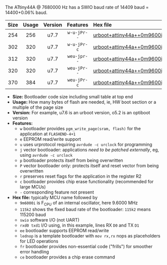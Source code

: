 The ATtiny44A @ 7680000 Hz has a SWIO baud rate of 14409 baud = 14400+0.06% baud.

|Size|Usage|Version|Features|Hex file|
|:-:|:-:|:-:|:-:|:--|
|254|256|u7.7|`w-u-jPr--`|[urboot+attiny44a++0m9600i++++1k8_swio_rxb0_txb1_lednop.hex](https://raw.githubusercontent.com/stefanrueger/urboot.hex/main/mcus/attiny44a/internal_oscillator/fint++0m9600_Hz/br++++1k8_bps/urboot+attiny44a++0m9600i++++1k8_swio_rxb0_txb1_lednop.hex)|
|302|320|u7.7|`w-u-jPr-c`|[urboot+attiny44a++0m9600i++++1k8_swio_rxb0_txb1_lednop_fr_ce.hex](https://raw.githubusercontent.com/stefanrueger/urboot.hex/main/mcus/attiny44a/internal_oscillator/fint++0m9600_Hz/br++++1k8_bps/urboot+attiny44a++0m9600i++++1k8_swio_rxb0_txb1_lednop_fr_ce.hex)|
|312|320|u7.7|`weu-jpr--`|[urboot+attiny44a++0m9600i++++1k8_swio_rxb0_txb1_ee_lednop.hex](https://raw.githubusercontent.com/stefanrueger/urboot.hex/main/mcus/attiny44a/internal_oscillator/fint++0m9600_Hz/br++++1k8_bps/urboot+attiny44a++0m9600i++++1k8_swio_rxb0_txb1_ee_lednop.hex)|
|320|320|u7.7|`weu-jPr--`|[urboot+attiny44a++0m9600i++++1k8_swio_rxb0_txb1_ee.hex](https://raw.githubusercontent.com/stefanrueger/urboot.hex/main/mcus/attiny44a/internal_oscillator/fint++0m9600_Hz/br++++1k8_bps/urboot+attiny44a++0m9600i++++1k8_swio_rxb0_txb1_ee.hex)|
|370|384|u7.7|`weu-jPr-c`|[urboot+attiny44a++0m9600i++++1k8_swio_rxb0_txb1_ee_lednop_fr_ce.hex](https://raw.githubusercontent.com/stefanrueger/urboot.hex/main/mcus/attiny44a/internal_oscillator/fint++0m9600_Hz/br++++1k8_bps/urboot+attiny44a++0m9600i++++1k8_swio_rxb0_txb1_ee_lednop_fr_ce.hex)|

- **Size:** Bootloader code size including small table at top end
- **Usage:** How many bytes of flash are needed, ie, HW boot section or a multiple of the page size
- **Version:** For example, u7.6 is an urboot version, o5.2 is an optiboot version
- **Features:**
  + `w` bootloader provides `pgm_write_page(sram, flash)` for the application at `FLASHEND-4+1`
  + `e` EEPROM read/write support
  + `u` uses urprotocol requiring `avrdude -c urclock` for programming
  + `j` vector bootloader: applications *need to be patched externally*, eg, using `avrdude -c urclock`
  + `p` bootloader protects itself from being overwritten
  + `P` vector bootloader only: protects itself and reset vector from being overwritten
  + `r` preserves reset flags for the application in the register R2
  + `c` bootloader provides chip erase functionality (recommended for large MCUs)
  + `-` corresponding feature not present
- **Hex file:** typically MCU name followed by
  + `9m6000i` is F<sub>CPU</sub> of an internal oscillator, here 9.6000 MHz
  + `115k2` shows the fixed baud rate of the bootloader: `115k2` means 115200 baud
  + `swio` software I/O (not UART)
  + `rxd0 txd1` I/O using, in this example, lines RX `D0` and TX `D1`
  + `ee` bootloader supports EEPROM read/write
  + `lednop` is a template bootloader with `mov rx,rx` nops as placeholders for LED operations
  + `fr` bootloader provides non-essential code ("frills") for smoother error handling
  + `ce` bootloader provides a chip erase command

